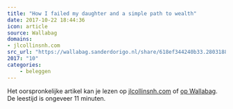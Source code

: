 ```yaml
---
title: "How I failed my daughter and a simple path to wealth"
date: 2017-10-22 18:44:36
icon: article
source: Wallabag
domains:
- jlcollinsnh.com
src_url: "https://wallabag.sanderdorigo.nl/share/618ef344240b33.28031883"
2017: "10"
categories:
    - beleggen
---
```

Het oorspronkelijke artikel kan je lezen op [jlcollinsnh.com](http://jlcollinsnh.com/2011/06/08/how-i-failed-my-daughter-and-a-simple-path-to-wealth/) of [op Wallabag](https://wallabag.sanderdorigo.nl/share/618ef344240b33.28031883). De leestijd is ongeveer 11 minuten.
